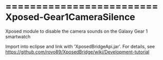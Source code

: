 =========================
Xposed-Gear1CameraSilence
=========================

Xposed module to disable the camera sounds on the Galaxy Gear 1 smartwatch

Import into eclipse and link with 'XposedBridgeApi.jar'. For details, see https://github.com/rovo89/XposedBridge/wiki/Development-tutorial

